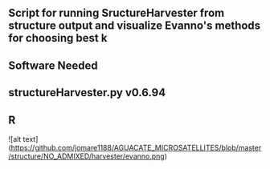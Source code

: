 ## Script for running SructureHarvester from structure output and visualize Evanno's methods for choosing best k
## Software Needed  
## structureHarvester.py v0.6.94  
## R  
![alt text] (https://github.com/jomare1188/AGUACATE_MICROSATELLITES/blob/master/structure/NO_ADMIXED/harvester/evanno.png)

